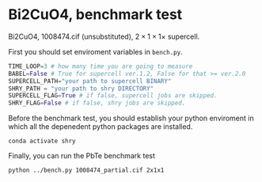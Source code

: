 # Bi2CuO4, benchmark test
Bi2CuO4, 1008474.cif (unsubstituted), $2\times1\times1\times$ supercell.

First you should set enviroment variables in ``bench.py``.

```python:bench.py
TIME_LOOP=3 # how many time you are going to measure
BABEL=False # True for supercell ver.1.2, False for that >= ver.2.0
SUPERCELL_PATH="your path to supercell BINARY"
SHRY_PATH = "your path to shry DIRECTORY"
SUPERCELL_FLAG=True # if false, supercell jobs are skipped.
SHRY_FLAG=False # if false, shry jobs are skipped.
```

Before the benchmark test, you should establish your python enviroment in which all the depenedent python packages are installed.

```bash:
conda activate shry
```

Finally, you can run the PbTe benchmark test

```bash:
python ../bench.py 1008474_partial.cif 2x1x1
```

